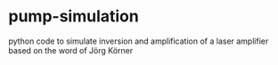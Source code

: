 # pump-simulation

python code to simulate inversion and amplification of a laser amplifier based on the word of Jörg Körner
